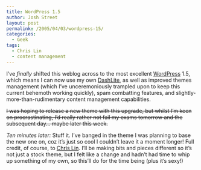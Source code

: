 ```yaml
---
title: WordPress 1.5
author: Josh Street
layout: post
permalink: /2005/04/03/wordpress-15/
categories:
  - Geek
tags:
  - Chris Lin
  - content management
---
```

I&#8217;ve *finally* shifted this weblog across to the most excellent [WordPress][1] 1.5, which means I can now use my own [DashLite][2], as well as improved themes management (which I&#8217;ve unceremoniously trampled upon to keep this current behemoth working quickly), spam combatting features, and slightly-more-than-rudimentary content management capabilities.

<del>I was hoping to release a new theme with this upgrade, but whilst I&#8217;m keen on procrastinating, I&#8217;d really rather not fail my exams tomorrow and the subsequent day&#8230; maybe later this week.</del>

*Ten minutes later:* Stuff it. I&#8217;ve banged in the theme I was planning to base the new one on, coz it&#8217;s just so cool I couldn&#8217;t leave it a moment longer! Full credit, of course, to [Chris Lin][3]. I&#8217;ll be making bits and pieces different so it&#8217;s not just a stock theme, but I felt like a change and hadn&#8217;t had time to whip up something of my own, so this&#8217;ll do for the time being (plus it&#8217;s sexy!)

 [1]: http://wordpress.org/
 [2]: /blog/2005/03/19/dashlite-an-alternative-dashboard-for-wordpress-15
 [3]: http://a.trendyname.org/